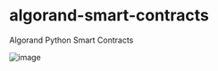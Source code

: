 # algorand-smart-contracts
Algorand Python Smart Contracts

![image](https://github.com/user-attachments/assets/fd6cf8ab-b7a4-40ed-9c53-cd6c269aefc4)
